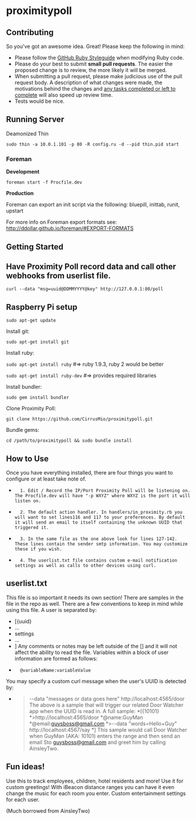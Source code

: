 proximitypoll
=============

## Contributing

So you've got an awesome idea. Great! Please keep the following in mind:

* Please follow the [GitHub Ruby Styleguide](https://github.com/styleguide/ruby)
  when modifying Ruby code.
* Please do your best to submit **small pull requests**. The easier the proposed
  change is to review, the more likely it will be merged.
* When submitting a pull request, please make judicious use of the pull request
  body. A description of what changes were made, the motivations behind the
  changes and [any tasks completed or left to complete](http://git.io/gfm-tasks)
  will also speed up review time.
* Tests would be nice.

## Running Server

Deamonized Thin

`sudo thin -a 10.0.1.101 -p 80 -R config.ru -d --pid thin.pid start`

### Foreman

**Development**

`foreman start -f Procfile.dev`

**Production**

Foreman can export an init script via the following: bluepill, inittab, runit, upstart

For more info on Foreman export formats see:
http://ddollar.github.io/foreman/#EXPORT-FORMATS

## Getting Started

## Have Proximity Poll record data and call other webhooks from userlist file.

`curl --data "msg=uuid@DDMMYYYY@key" http://127.0.0.1:80/poll`

## Raspberry Pi setup

`sudo apt-get update`

Install git:

`sudo apt-get install git`

Install ruby:

`sudo apt-get install ruby` #=> ruby 1.9.3, ruby 2 would be better

`sudo apt-get install ruby-dev` #=> provides required libraries

Install bundler:

`sudo gem install bundler`

Clone Proximity Poll:

`git clone https://github.com/CirrusMio/proximitypoll.git`

Bundle gems:

`cd /path/to/proximitypoll && sudo bundle install`
       
## How to Use
Once you have everything installed, there are four things you want to configure or at least take note of.
*       1. Edit / Record the IP/Port Proximity Poll will be listening on. The Procfile.dev will have "-p WXYZ" where WXYZ is the port it will listen on.
*       2. The default action handler. In handlers/in_proximity.rb you will want to set lines116 and 117 to your preferences. By default it will send an email to itself containing the unknown UUID that triggered it.
*       3. In the same file as the one above look for lines 127-142. These lines contain the sender smtp information. You may customize these if you wish.
*       4. The userlist.txt file contains custom e-mail notification settings as well as calls to other devices using curl.
       
## userlist.txt
This file is so important it needs its own section! There are samples in the file in the repo as well.
There are a few conventions to keep in mind while using this file. A user is separated by: 
*    [{uuid}
*    ...
*    settings
*    ...
*    ]
Any comments or notes may be left outside of the [] and it will not affect the ability to read the file. Variables within a block of user information are formed as follows: 
*       @variableName:variableValue
You may specify a custom curl message when the user's UUID is detected by:
*    >--data "messages or data goes here" http://localhost:4565/door
The above is a sample that will trigger our related Door Watcher app when the UUID is read in.
A full sample:
*[{10101}
*>http://localhost:4565/door
*@name:GuyMan
*@email:guysboss@gmail.com
*>--data "words=Hello+Guy" http://localhost:4567/say
*]
This sample would call Door Watcher when GuyMan (AKA: 10101) enters the range and then send an email Sto guysboss@gmail.com and greet him by calling AinsleyTwo.

## Fun ideas!
Use this to track employees, children, hotel residents and more!
Use it for custom greetings!
With iBeacon distance ranges you can have it even change the music for each room you enter.
Custom entertainment settings for each user.

(Much borrowed from AinsleyTwo)